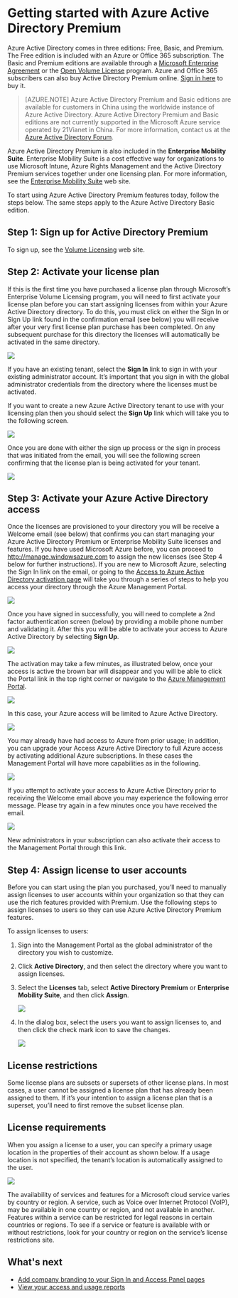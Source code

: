 <properties
	pageTitle="Getting started with Azure Active Directory Premium"
	description="A topic that explains how to sign up for Azure Active Directory Premium edition."
	services="active-directory"
	documentationCenter=""
	authors="markusvi"
	manager="stevenpo" 
	editor=""/>

<tags
	ms.service="active-directory"
	ms.workload="infrastructure-services"
	ms.tgt_pltfrm="na"
	ms.devlang="na"
	ms.topic="get-started-article"
	ms.date="01/26/2016"
	ms.author="markvi"/>

# Getting started with Azure Active Directory Premium

Azure Active Directory comes in three editions: Free, Basic, and Premium. The Free edition is included with an Azure or Office 365 subscription. The Basic and Premium editions are available through a [Microsoft Enterprise Agreement](https://www.microsoft.com/en-us/licensing/licensing-programs/enterprise.aspx) or the [Open Volume License](https://www.microsoft.com/en-us/licensing/licensing-programs/open-license.aspx) program. Azure and Office 365 subscribers can also buy Active Directory Premium online. [Sign in here](https://portal.office.com/Commerce/Catalog.aspx) to buy it.

> [AZURE.NOTE]
Azure Active Directory Premium and Basic editions are available for customers in China using the worldwide instance of Azure Active Directory. Azure Active Directory Premium and Basic editions are not currently supported in the Microsoft Azure service operated by 21Vianet in China. For more information, contact us at the [Azure Active Directory Forum](https://feedback.azure.com/forums/169401-azure-active-directory/).

Azure Active Directory Premium is also included in the **Enterprise Mobility Suite**. Enterprise Mobility Suite is a cost effective way for organizations to use Microsoft Intune, Azure Rights Management and the Active Directory Premium services together under one licensing plan. For more information, see the [Enterprise Mobility Suite](https://www.microsoft.com/en-us/server-cloud/enterprise-mobility/overview.aspx) web site.

To start using Azure Active Directory Premium features today, follow the steps below. The same steps apply to the Azure Active Directory Basic edition.

## Step 1: Sign up for Active Directory Premium

To sign up, see the [Volume Licensing](http://www.microsoft.com/en-us/licensing/how-to-buy/how-to-buy.aspx) web site.

## Step 2: Activate your license plan

If this is the first time you have purchased a license plan through Microsoft’s Enterprise Volume Licensing program, you will need to first activate your license plan before you can start assigning licenses from within your Azure Active Directory directory. To do this, you must click on either the Sign In or Sign Up link found in the confirmation email (see below) you will receive after your very first license plan purchase has been completed. On any subsequent purchase for this directory the licenses will automatically be activated in the same directory.

![][1]

If you have an existing tenant, select the **Sign In** link to sign in with your existing administrator account. It’s important that you sign in with the global administrator credentials from the directory where the licenses must be activated.

If you want to create a new Azure Active Directory tenant to use with your licensing plan then you should select the **Sign Up** link which will take you to the following screen.

![][2]

Once you are done with either the sign up process or the sign in process that was initiated from the email, you will see the following screen confirming that the license plan is being activated for your tenant.

![][3]

## Step 3: Activate your Azure Active Directory access

Once the licenses are provisioned to your directory you will be receive a Welcome email (see below) that confirms you can start managing your Azure Active Directory Premium or Enterprise Mobility Suite licenses and features. If you have used Microsoft Azure before, you can proceed to http://manage.windowsazure.com to assign the new licenses (see Step 4 below for further instructions). If you are new to Microsoft Azure, selecting the Sign In link on the email, or going to the [Access to Azure Active Directory activation page](https://account.windowsazure.com/signup?offer=MS-AZR-0110P) will take you through a series of steps to help you access your directory through the Azure Management Portal.

![][4]

Once you have signed in successfully, you will need to complete a 2nd factor authentication screen (below) by providing a mobile phone number and validating it. After this you will be able to activate your access to Azure Active Directory by selecting **Sign Up**.

![][5]

The activation may take a few minutes, as illustrated below, once your access is active the brown bar will disappear and you will be able to click the Portal link in the top right corner or navigate to the [Azure Management Portal](http://manage.windowsazure.com).

![][6]

In this case, your Azure access will be limited to Azure Active Directory.

![][7]

You may already have had access to Azure from prior usage; in addition, you can upgrade your Access Azure Active Directory to full Azure access by activating additional Azure subscriptions. In these cases the Management Portal will have more capabilities as in the following.

![][8]

If you attempt to activate your access to Azure Active Directory prior to receiving the Welcome email above you may experience the following error message. Please try again in a few minutes once you have received the email.

![][9]

New administrators in your subscription can also activate their access to the Management Portal through this link.

## Step 4: Assign license to user accounts

Before you can start using the plan you purchased, you’ll need to manually assign licenses to user accounts within your organization so that they can use the rich features provided with Premium. Use the following steps to assign licenses to users so they can use Azure Active Directory Premium features.

To assign licenses to users:

1. Sign into the Management Portal as the global administrator of the directory you wish to customize.
2. Click **Active Directory**, and then select the directory where you want to assign licenses.
3. Select the **Licenses** tab, select **Active Directory Premium** or **Enterprise Mobility Suite**, and then click **Assign**.

    ![][10]

4. In the dialog box, select the users you want to assign licenses to, and then click the check mark icon to save the changes.

    ![][11]

## License restrictions

Some license plans are subsets or supersets of other license plans. In most cases, a user cannot be assigned a license plan that has already been assigned to them. If it’s your intention to assign a license plan that is a superset, you’ll need to first remove the subset license plan.

## License requirements

When you assign a license to a user, you can specify a primary usage location in the properties of their account as shown below. If a usage location is not specified, the tenant’s location is automatically assigned to the user.

![][12]

The availability of services and features for a Microsoft cloud service varies by country or region. A service, such as Voice over Internet Protocol (VoIP), may be available in one country or region, and not available in another. Features within a service can be restricted for legal reasons in certain countries or regions. To see if a service or feature is available with or without restrictions, look for your country or region on the service’s license restrictions site.

## What's next

- [Add company branding to your Sign In and Access Panel pages](active-directory-add-company-branding.md)
- [View your access and usage reports](active-directory-view-access-usage-reports.md)

<!--Image references-->
[1]: ./media/active-directory-get-started-premium/MOLSEmail.png
[2]: ./media/active-directory-get-started-premium/MOLSAccountProfile.png
[3]: ./media/active-directory-get-started-premium/MOLSThankYou.png
[4]: ./media/active-directory-get-started-premium/AADEmail.png
[5]: ./media/active-directory-get-started-premium/SignUppage.png
[6]: ./media/active-directory-get-started-premium/Subscriptionspage.png
[7]: ./media/active-directory-get-started-premium/Premiuminportal.png
[8]: ./media/active-directory-get-started-premium/Premiuminportal_large.png
[9]: ./media/active-directory-get-started-premium/Signuppage_oops.png
[10]: ./media/active-directory-get-started-premium/contosolicenseplan.png
[11]: ./media/active-directory-get-started-premium/Assignlicensespicker.png
[12]: ./media/active-directory-get-started-premium/Usagelocation.png
